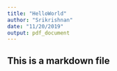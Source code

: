 ```yaml
---
title: "HelloWorld"
author: "Srikrishnan"
date: "11/20/2019"
output: pdf_document
---
```




## This is a markdown file

